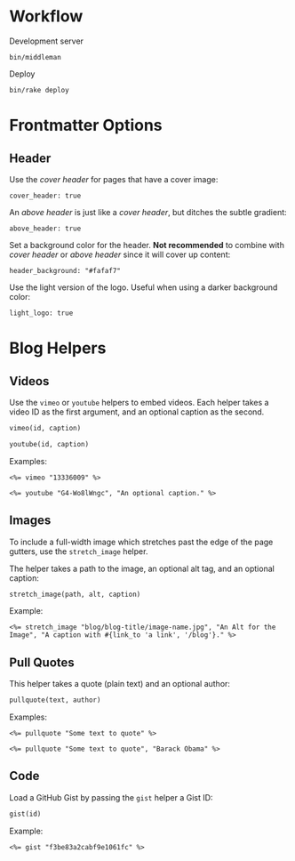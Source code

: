 # Workflow

Development server

```
bin/middleman
```

Deploy

```
bin/rake deploy
```

# Frontmatter Options

## Header

Use the *cover header* for pages that have a cover image:

```
cover_header: true
```

An *above header* is just like a *cover header*, but ditches the subtle gradient:

```
above_header: true
```

Set a background color for the header. **Not recommended** to combine with *cover header* or *above header* since it will cover up content:

```
header_background: "#fafaf7"
```

Use the light version of the logo. Useful when using a darker background color:

```
light_logo: true
```

# Blog Helpers

## Videos

Use the `vimeo` or `youtube` helpers to embed videos. Each helper takes a video ID as the first argument, and an optional caption as the second.

```ruby
vimeo(id, caption)

youtube(id, caption)
```

Examples:

```erb
<%= vimeo "13336009" %>

<%= youtube "G4-Wo8lWngc", "An optional caption." %>
```

## Images

To include a full-width image which stretches past the edge of the page gutters, use the `stretch_image` helper.

The helper takes a path to the image, an optional alt tag, and an optional caption:

```ruby
stretch_image(path, alt, caption)
```

Example:

```erb
<%= stretch_image "blog/blog-title/image-name.jpg", "An Alt for the Image", "A caption with #{link_to 'a link', '/blog'}." %>
```

## Pull Quotes

This helper takes a quote (plain text) and an optional author:

```ruby
pullquote(text, author)
```

Examples:

```erb
<%= pullquote "Some text to quote" %>

<%= pullquote "Some text to quote", "Barack Obama" %>
```

## Code

Load a GitHub Gist by passing the `gist` helper a Gist ID:

```ruby
gist(id)
```

Example:

```erb
<%= gist "f3be83a2cabf9e1061fc" %>
```
